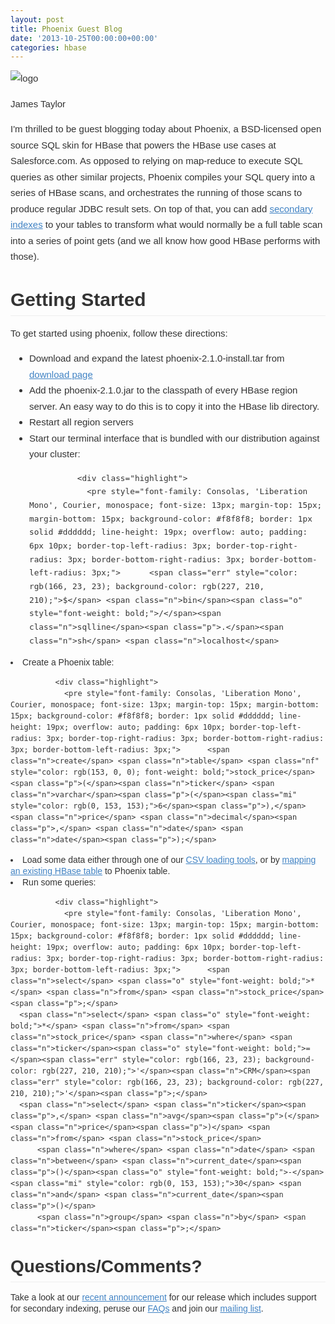 ```yaml
---
layout: post
title: Phoenix Guest Blog
date: '2013-10-25T00:00:00+00:00'
categories: hbase
---
```

<div id="wiki-content" style="color: #333333; font-family: Helvetica, arial, freesans, clean, sans-serif; line-height: 18px;"> 
    <div class="wrap"> 
      <div id="wiki-body" class="gollum-markdown-content instapaper_body"> 
        <div class="markdown-body" style="font-size: 15px; line-height: 1.7; overflow: hidden; word-wrap: break-word; padding: 0px 30px; margin: 0px -30px;"> 
          <p style="margin-right: 0px; margin-bottom: 15px; margin-left: 0px; margin-top: 0px !important;"><img src="https://forcedotcom.github.com/phoenix/images/logo.jpg" alt="logo" style="border-width: 0px; max-width: 100%; box-sizing: border-box;" /></p> 
          <p style="margin-right: 0px; margin-bottom: 15px; margin-left: 0px; margin-top: 0px !important;"> </p> 
          <p>James Taylor&nbsp;</p> 
          <p> </p> 
          <p style="margin: 15px 0px;">I'm thrilled to be guest blogging today about Phoenix, a BSD-licensed open source SQL skin for HBase that powers the HBase use cases at Salesforce.com. As opposed to relying on map-reduce to execute SQL queries as other similar projects, Phoenix compiles your SQL query into a series of HBase scans, and orchestrates the running of those scans to produce regular JDBC result sets. On top of that, you can add&nbsp;<a href="https://github.com/forcedotcom/phoenix/wiki/Secondary-Indexing" style="color: #4183c4;">secondary indexes</a> to your tables to transform what would normally be a full table scan into a series of point gets (and we all know how good HBase performs with those).</p> 
          <h2 style="margin-top: 1em; margin-bottom: 15px; line-height: 1.7; font-size: 2em; padding: 0px; cursor: text; position: relative; border-bottom-width: 1px; border-bottom-style: solid; border-bottom-color: #eeeeee;"><a name="getting-started" class="anchor" href="https://github.com/forcedotcom/phoenix/wiki/Phoenix-Guest-Blog-for-Apache#getting-started" style="color: #4183c4; display: block; padding-right: 6px; padding-left: 30px; margin-left: -30px; cursor: pointer; position: absolute; top: 0px; left: 0px; bottom: 0px;"></a>Getting Started</h2> 
          <p style="margin: 15px 0px;">To get started using phoenix, follow these directions:</p> 
          <ul style="padding: 0px 0px 0px 30px; margin: 15px 0px;"> 
            <li>Download and expand the latest phoenix-2.1.0-install.tar from <a href="https://github.com/forcedotcom/phoenix/wiki/Download" style="color: #4183c4;">download page</a></li> 
            <li>Add the phoenix-2.1.0.jar to the classpath of every HBase region server. An easy way to do this is to copy it into the HBase lib directory.</li> 
            <li>Restart all region servers</li> 
            <li>Start our terminal interface that is bundled with our distribution against your cluster:
              
              
              
              
              
              
              
              <div class="highlight"> 
                <pre style="font-family: Consolas, 'Liberation Mono', Courier, monospace; font-size: 13px; margin-top: 15px; margin-bottom: 15px; background-color: #f8f8f8; border: 1px solid #dddddd; line-height: 19px; overflow: auto; padding: 6px 10px; border-top-left-radius: 3px; border-top-right-radius: 3px; border-bottom-right-radius: 3px; border-bottom-left-radius: 3px;">      <span class="err" style="color: rgb(166, 23, 23); background-color: rgb(227, 210, 210);">$</span> <span class="n">bin</span><span class="o" style="font-weight: bold;">/</span><span class="n">sqlline</span><span class="p">.</span><span class="n">sh</span> <span class="n">localhost</span>
</pre> 
              </div> 
            </li> 
            <li>Create a Phoenix table:
              
              
              
              
              
              
              
              <div class="highlight"> 
                <pre style="font-family: Consolas, 'Liberation Mono', Courier, monospace; font-size: 13px; margin-top: 15px; margin-bottom: 15px; background-color: #f8f8f8; border: 1px solid #dddddd; line-height: 19px; overflow: auto; padding: 6px 10px; border-top-left-radius: 3px; border-top-right-radius: 3px; border-bottom-right-radius: 3px; border-bottom-left-radius: 3px;">      <span class="n">create</span> <span class="n">table</span> <span class="nf" style="color: rgb(153, 0, 0); font-weight: bold;">stock_price</span><span class="p">(</span><span class="n">ticker</span> <span class="n">varchar</span><span class="p">(</span><span class="mi" style="color: rgb(0, 153, 153);">6</span><span class="p">),</span> <span class="n">price</span> <span class="n">decimal</span><span class="p">,</span> <span class="n">date</span> <span class="n">date</span><span class="p">);</span>
</pre> 
              </div> 
            </li> 
            <li>Load some data either through one of our <a href="https://github.com/forcedotcom/phoenix/blob/master/README.md#loading-data" style="color: #4183c4;">CSV loading tools</a>, or by <a href="https://github.com/forcedotcom/phoenix/wiki#mapping-to-an-existing-hbase-table" style="color: #4183c4;">mapping an existing HBase table</a> to Phoenix table.</li> 
            <li>Run some queries:
              
              
              
              
              
              
              
              <div class="highlight"> 
                <pre style="font-family: Consolas, 'Liberation Mono', Courier, monospace; font-size: 13px; margin-top: 15px; margin-bottom: 15px; background-color: #f8f8f8; border: 1px solid #dddddd; line-height: 19px; overflow: auto; padding: 6px 10px; border-top-left-radius: 3px; border-top-right-radius: 3px; border-bottom-right-radius: 3px; border-bottom-left-radius: 3px;">      <span class="n">select</span> <span class="o" style="font-weight: bold;">*</span> <span class="n">from</span> <span class="n">stock_price</span><span class="p">;</span>
      <span class="n">select</span> <span class="o" style="font-weight: bold;">*</span> <span class="n">from</span> <span class="n">stock_price</span> <span class="n">where</span> <span class="n">ticker</span><span class="o" style="font-weight: bold;">=</span><span class="err" style="color: rgb(166, 23, 23); background-color: rgb(227, 210, 210);">'</span><span class="n">CRM</span><span class="err" style="color: rgb(166, 23, 23); background-color: rgb(227, 210, 210);">'</span><span class="p">;</span>
      <span class="n">select</span> <span class="n">ticker</span><span class="p">,</span> <span class="n">avg</span><span class="p">(</span><span class="n">price</span><span class="p">)</span> <span class="n">from</span> <span class="n">stock_price</span> 
          <span class="n">where</span> <span class="n">date</span> <span class="n">between</span> <span class="n">current_date</span><span class="p">()</span><span class="o" style="font-weight: bold;">-</span><span class="mi" style="color: rgb(0, 153, 153);">30</span> <span class="n">and</span> <span class="n">current_date</span><span class="p">()</span> 
          <span class="n">group</span> <span class="n">by</span> <span class="n">ticker</span><span class="p">;</span>
</pre> 
              </div> 
            </li> 
          </ul> 
          <h2 style="margin-top: 1em; margin-bottom: 15px; line-height: 1.7; font-size: 2em; padding: 0px; cursor: text; position: relative; border-bottom-width: 1px; border-bottom-style: solid; border-bottom-color: #eeeeee;"><a name="questionscomments" class="anchor" href="https://github.com/forcedotcom/phoenix/wiki/Phoenix-Guest-Blog-for-Apache#questionscomments" style="color: #4183c4; display: block; padding-right: 6px; padding-left: 30px; margin-left: -30px; cursor: pointer; position: absolute; top: 0px; left: 0px; bottom: 0px;"></a>Questions/Comments?</h2> 
          <p style="margin-top: 15px; margin-right: 0px; margin-left: 0px; margin-bottom: 0px !important;">Take a look at our <a href="http://phoenix-hbase.blogspot.com/2013/10/announcing-phoenix-21.html" style="color: #4183c4;">recent announcement</a> for our release which includes support for secondary indexing, peruse our <a href="https://github.com/forcedotcom/phoenix/wiki/F.A.Q." style="color: #4183c4;">FAQs</a> and join our <a href="https://github.com/forcedotcom/phoenix/blob/master/README.md#mailing-list" style="color: #4183c4;">mailing list</a>.</p> 
          <div><br /></div> 
        </div> 
      </div> 
    </div> 
  </div> 
  <div id="gollum-footer" style="font-size: 12px; line-height: 19px; color: #333333; font-family: Helvetica, arial, freesans, clean, sans-serif;"></div>

